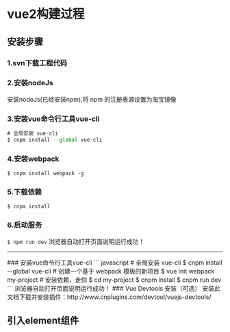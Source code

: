 # vue2构建过程
## 安装步骤
### 1.svn下载工程代码
### 2.安装nodeJs
安装nodeJs(已经安装npm),将 npm 的注册表源设置为淘宝镜像
### 3.安装vue命令行工具vue-cli
``` javascript
# 全局安装 vue-cli
$ cnpm install --global vue-cli
```
### 4.安装webpack
`$ cnpm install webpack -g`
### 5.下载依赖
`$ cnpm install`
### 6.启动服务
`$ npm run dev`
浏览器自动打开页面说明运行成功！

<hr/>
### 安装vue命令行工具vue-cli
``` javascript
# 全局安装 vue-cli
$ cnpm install --global vue-cli
# 创建一个基于 webpack 模板的新项目
$ vue init webpack my-project
# 安装依赖，走你
$ cd my-project
$ cnpm install
$ cnpm run dev
```
浏览器自动打开页面说明运行成功！
###  Vue Devtools 安装（可选）
安装此文档下载并安装插件：http://www.cnplugins.com/devtool/vuejs-devtools/

## 引入element组件

